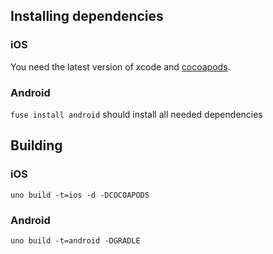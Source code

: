 ## Installing dependencies

### iOS
You need the latest version of xcode and [cocoapods](https://cocoapods.org/).

### Android
`fuse install android` should install all needed dependencies

## Building

### iOS
`uno build -t=ios -d -DCOCOAPODS`

### Android
`uno build -t=android -DGRADLE`
